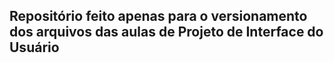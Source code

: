 ## Repositório feito apenas para o versionamento dos arquivos das aulas de Projeto de Interface do Usuário

